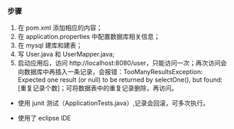 ### 步骤
1. 在 pom.xml 添加相应的内容；  
1. 在 application.properties 中配置数据库相关信息；  
1. 在 mysql 建库和建表；  
1. 写 User.java 和 UserMapper.java;  
1. 启动应用后，访问 http://localhost:8080/user，只能访问一次；再次访问会向数据库中再插入一条记录，会报错：TooManyResultsException: Expected one result (or null) to be returned by selectOne(), but found: [重复记录个数]；可将数据表中的重复记录删除，再访问。  

* 使用 junit 测试（ApplicationTests.java）,记录会回滚，可多次执行。

* 使用了 eclipse IDE  
